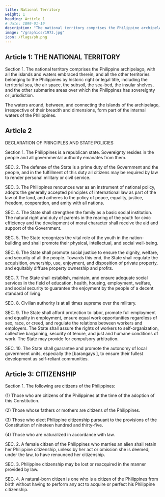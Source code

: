 ```yaml
---
title: National Territory
weight: 1
heading: Article 1
# date: 1899-01-19
description: "The national territory comprises the Philippine archipelago, with all the islands and waters embraced therein"
image: "/graphics/1973.jpg"
icon: /flags/ph.png
---
```


<!-- PREAMBLE

We, the sovereign Filipino people, imploring the aid of Divine Providence, in order to establish a Government that shall embody our ideals, promote the general welfare, conserve and develop the patrimony of our Nation, and secure to ourselves and our posterity the blessings of democracy under a regime of justice, peace, liberty, and equality, do ordain and promulgate this Constitution. -->

## Article 1: THE NATIONAL TERRITORY

Section 1. The national territory comprises the Philippine archipelago, with all the islands and waters embraced therein, and all the other territories belonging to the Philippines by historic right or legal title, including the territorial sea, the air space, the subsoil, the sea-bed, the insular shelves, and the other submarine areas over which the Philippines has sovereignty or jurisdiction. 

The waters around, between, and connecting the islands of the archipelago, irrespective of their breadth and dimensions, form part of the internal waters of the Philippines.


## Article 2

DECLARATION OF PRINCIPLES AND STATE POLICIES

Section 1. The Philippines is a republican state. Sovereignty resides in the people and all governmental authority emanates from them.

SEC. 2. The defense of the State is a prime duty of the Government and the people, and in the fulfillment of this duty all citizens may be required by law to render personal military or civil service.

SEC. 3. The Philippines renounces war as an instrument of national policy, adopts the generally accepted principles of international law as part of the law of the land, and adheres to the policy of peace, equality, justice, freedom, cooperation, and amity with all nations.

SEC. 4. The State shall strengthen the family as a basic social institution. The natural right and duty of parents in the rearing of the youth for civic efficiency and the development of moral character shall receive the aid and support of the Government.

SEC. 5. The State recognizes the vital role of the youth in the nation-building and shall promote their physical, intellectual, and social well-being.

SEC. 6. The State shall promote social justice to ensure the dignity, welfare, and security of all the people. Towards this end, the State shall regulate the acquisition, ownership, use, enjoyment, and disposition of private property, and equitably diffuse property ownership and profits.

SEC. 7. The State shall establish, maintain, and ensure adequate social services in the field of education, health, housing, employment, welfare, and social security to guarantee the enjoyment by the people of a decent standard of living.

SEC. 8. Civilian authority is at all times supreme over the military.

SEC. 9. The State shall afford protection to labor, promote full employment and equality in employment, ensure equal work opportunities regardless of sex, race, or creed, and regulate the relations between workers and employers. The State shall assure the rights of workers to self-organization, collective bargaining, security of tenure, and just and humane conditions of work. The State may provide for compulsory arbitration.

SEC. 10. The State shall guarantee and promote the autonomy of local government units, especially the [barangays ], to ensure their fullest development as self-reliant communities.


## Article 3: CITIZENSHIP

Section 1. The following are citizens of the Philippines:

(1) Those who are citizens of the Philippines at the time of the adoption of this Constitution.

(2) Those whose fathers or mothers are citizens of the Philippines.

(3) Those who elect Philippine citizenship pursuant to the provisions of the Constitution of nineteen hundred and thirty-five.

(4) Those who are naturalized in accordance with law.

SEC. 2. A female citizen of the Philippines who marries an alien shall retain her Philippine citizenship, unless by her act or omission she is deemed, under the law, to have renounced her citizenship.

SEC. 3. Philippine citizenship may be lost or reacquired in the manner provided by law.

SEC. 4. A natural-born citizen is one who is a citizen of the Philippines from birth without having to perform any act to acquire or perfect his Philippine citizenship.


